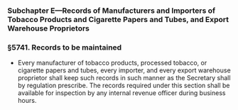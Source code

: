 ### **Subchapter E—Records of Manufacturers and Importers of Tobacco Products and Cigarette Papers and Tubes, and Export Warehouse Proprietors**

### §5741. Records to be maintained
* Every manufacturer of tobacco products, processed tobacco, or cigarette papers and tubes, every importer, and every export warehouse proprietor shall keep such records in such manner as the Secretary shall by regulation prescribe. The records required under this section shall be available for inspection by any internal revenue officer during business hours.